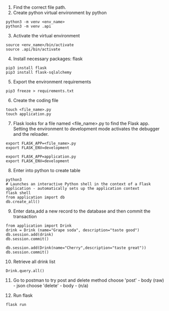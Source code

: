 1. Find the correct file path.
2. Create python virtual environment by python
```
python3 -m venv <env_name>
python3 -m venv .api
```
3. Activate the virtual environment
```
source <env_name>/bin/activate
source .api/bin/activate
```
4. Install necessary packages: flask
```
pip3 install flask
pip3 install flask-sqlalchemy
```
5. Export the environment requirements
```
pip3 freeze > requirements.txt
```
6. Create the coding file
```
touch <file_name>.py
touch application.py
```
7. Flask looks for a file named <file_name>.py to find the Flask app.
Setting the environment to development mode activates the debugger and the reloader.
```
export FLASK_APP=<file_name>.py
export FLASK_ENV=development
```
```
export FLASK_APP=application.py
export FLASK_ENV=development
```
8. Enter into python to create table
```
python3
# Launches an interactive Python shell in the context of a Flask application - automatically sets up the application context
flask shell
from application import db
db.create_all()
```
9. Enter data,add a new record to the database and then commit the transaction
```
from application import Drink
drink = Drink (name="Grape soda", description="taste good")
db.session.add(drink)
db.session.commit()
```

```
db.session.add(Drink(name="Cherry",description="taste great"))
db.session.commit()
```
10. Retrieve all drink list
```
Drink.query.all()
```
11. Go to postman to try post and delete method
choose 'post' - body (raw) - json
choose 'delete' - body - (n/a)

12. Run flask
```
flask run
```